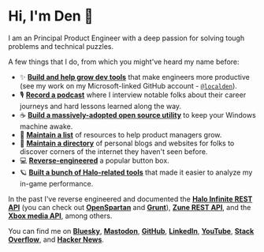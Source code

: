 # Hi, I'm Den 👋

I am an Principal Product Engineer with a deep passion for solving tough problems and technical puzzles.

A few things that I do, from which you might've heard my name before:

- ✨ [**Build and help grow dev tools**](https://github.com/features/copilot) that make engineers more productive (see my work on my Microsoft-linked GitHub account - [`@localden`](https://github.com/localden)).
- 🎙️ [**Record a podcast**](https://theworkitem.com) where I interview notable folks about their career journeys and hard lessons learned along the way.
- ☕️ [**Build a massively-adopted open source utility**](https://awake.den.dev/) to keep your Windows machine awake.
- 📕 [**Maintain a list**](https://github.com/dend/awesome-product-management) of resources to help product managers grow.
- 🌳 [**Maintain a directory**](https://blogscroll.com) of personal blogs and websites for folks to discover corners of the internet they haven't seen before.
- 💻 [**Reverse-engineered**](https://deck.surf/) a popular button box.
- 🪐 [**Built a bunch of Halo-related tools**](https://openspartan.com/) that made it easier to analyze my in-game performance.

In the past I've reverse engineered and documented the **[Halo Infinite REST API](https://den.dev/blog/halo-api/)** (you can check out **[OpenSpartan](https://openspartan.com)** and **[Grunt](https://gruntapi.com)**), **[Zune REST API](https://den.dev/blog/zune-api/)**, and the **[Xbox media API](https://den.dev/blog/xbox-live-download-captures/)**, among others.

You can find me on [**Bluesky**](https://bsky.app/den.dev), [**Mastodon**](https://mastodon.social/@localden), [**GitHub**](https://github.com/dend), [**LinkedIn**](https://www.linkedin.com/in/dendeli/), [**YouTube**](https://www.youtube.com/@DenDev), [**Stack Overflow**](https://stackoverflow.com/users/303696/den), and [**Hacker News**](https://news.ycombinator.com/user?id=dend).
